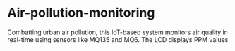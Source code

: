 # Air-pollution-monitoring
Combatting urban air pollution, this IoT-based system monitors air quality in real-time using sensors like MQ135 and MQ6. The LCD displays PPM values
